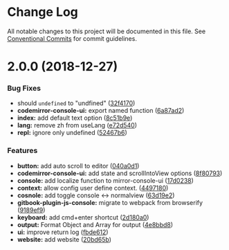 # Change Log

All notable changes to this project will be documented in this file.
See [Conventional Commits](https://conventionalcommits.org) for commit guidelines.

# 2.0.0 (2018-12-27)


### Bug Fixes

* should `undefined` to "undfined" ([32f4170](https://github.com/azu/codemirror-console-ui/commit/32f4170))
* **codemirror-console-ui:** export named function ([6a87ad2](https://github.com/azu/codemirror-console-ui/commit/6a87ad2))
* **index:** add default text option ([8c51b9e](https://github.com/azu/codemirror-console-ui/commit/8c51b9e))
* **lang:** remove zh from useLang ([e72d540](https://github.com/azu/codemirror-console-ui/commit/e72d540))
* **repl:** ignore only undefined ([52467b6](https://github.com/azu/codemirror-console-ui/commit/52467b6))


### Features

* **button:** add auto scroll to editor ([040a0d1](https://github.com/azu/codemirror-console-ui/commit/040a0d1))
* **codemirror-console-ui:** add state and scrollIntoView options ([8f80793](https://github.com/azu/codemirror-console-ui/commit/8f80793))
* **console:** add localize function to mirror-console-ui ([17d0238](https://github.com/azu/codemirror-console-ui/commit/17d0238))
* **context:** allow config user define context. ([4497180](https://github.com/azu/codemirror-console-ui/commit/4497180))
* **cosnole:** add toggle console <-> normalview ([63d19e2](https://github.com/azu/codemirror-console-ui/commit/63d19e2))
* **gitbook-plugin-js-console:** migrate to webpack from browserify ([9189ef9](https://github.com/azu/codemirror-console-ui/commit/9189ef9))
* **keyboard:** add cmd+enter shortcut ([2d180a0](https://github.com/azu/codemirror-console-ui/commit/2d180a0))
* **output:** Format Object and Array for output ([4e8bbd8](https://github.com/azu/codemirror-console-ui/commit/4e8bbd8))
* **ui:** improve return log ([fbde612](https://github.com/azu/codemirror-console-ui/commit/fbde612))
* **website:** add website ([20bd65b](https://github.com/azu/codemirror-console-ui/commit/20bd65b))
